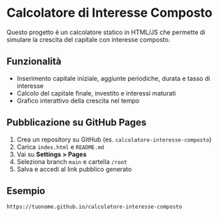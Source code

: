
# Calcolatore di Interesse Composto

Questo progetto è un calcolatore statico in HTML/JS che permette di simulare la crescita del capitale con interesse composto.

## Funzionalità
- Inserimento capitale iniziale, aggiunte periodiche, durata e tasso di interesse
- Calcolo del capitale finale, investito e interessi maturati
- Grafico interattivo della crescita nel tempo

## Pubblicazione su GitHub Pages
1. Crea un repository su GitHub (es. `calcolatore-interesse-composto`)
2. Carica `index.html` e `README.md`
3. Vai su **Settings > Pages**
4. Seleziona branch `main` e cartella `/root`
5. Salva e accedi al link pubblico generato

## Esempio
`https://tuonome.github.io/calcolatore-interesse-composto`
